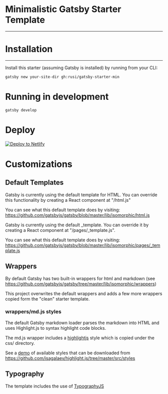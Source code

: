 # Minimalistic Gatsby Starter Template
---

# Installation
---
Install this starter (assuming Gatsby is installed) by running from your CLI: 
```
gatsby new your-site-dir gh:rusi/gatsby-starter-min
```

# Running in development
```
gatsby develop
```

# Deploy

[![Deploy to Netlify](https://www.netlify.com/img/deploy/button.svg)](https://app.netlify.com/start/deploy?repository=https://github.com/rusi/gatsby-starter-min)

# Customizations

## Default Templates

Gatsby is currently using the default template for HTML. You can override
this functionality by creating a React component at "/html.js"

You can see what this default template does by visiting:
https://github.com/gatsbyjs/gatsby/blob/master/lib/isomorphic/html.js

Gatsby is currently using the default _template. You can override it by
creating a React component at "/pages/_template.js".

You can see what this default template does by visiting:
https://github.com/gatsbyjs/gatsby/blob/master/lib/isomorphic/pages/_template.js

## Wrappers

By default Gatsby has two built-in wrappers for html and markdown (see https://github.com/gatsbyjs/gatsby/tree/master/lib/isomorphic/wrappers)

This project overwrites the default wrappers and adds a few more wrappers copied form the "clean" starter template.

### wrappers/md.js styles

The default Gatsby markdown loader parses the markdown into HTML and uses Highlight.js to syntax highlight code blocks.

The md.js wrapper includes a [highlightjs](https://highlightjs.org) style which is copied under the css/ directory. 

See a [demo](https://highlightjs.org/static/demo/) of available styles that can be downloaded from https://github.com/isagalaev/highlight.js/tree/master/src/styles

## Typography

The template includes the use of [TypographyJS](http://kyleamathews.github.io/typography.js/)

